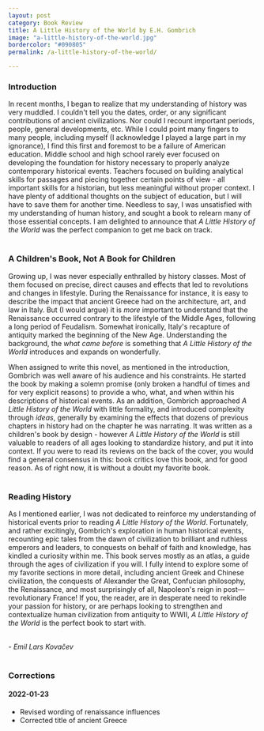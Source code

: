 ```yaml
---
layout: post 
category: Book Review 
title: A Little History of the World by E.H. Gombrich 
image: "a-little-history-of-the-world.jpg" 
bordercolor: "#090805"
permalink: /a-little-history-of-the-world/

---
```


### Introduction

In recent months, I began to realize that my understanding of history was very
muddled. I couldn't tell you the dates, order, or any significant contributions
of ancient civilizations. Nor could I recount important periods, people, general
developments, etc. While I could point many fingers to many people, including
myself (I acknowledge I played a large part in my ignorance), I find this first
and foremost to be a failure of American education. Middle school and high
school rarely ever focused on developing the foundation for history necessary to
properly analyze contemporary historical events. Teachers focused on building
analytical skills for passages and piecing together certain points of view - all
important skills for a historian, but less meaningful without proper context. I
have plenty of additional thoughts on the subject of education, but I will have
to save them for another time. Needless to say, I was unsatisfied with my
understanding of human history, and sought a book to relearn many of those
essential concepts. I am delighted to announce that *A Little History of the
World* was the perfect companion to get me back on track.<br><br>


### A Children's Book, Not A Book for Children

Growing up, I was never especially enthralled by history classes. Most of them
focused on precise, direct causes and effects that led to revolutions and
changes in lifestyle. During the Renaissance for instance, it is easy to
describe the impact that ancient Greece had on the architecture, art, and law in
Italy. But (I would argue) it is *more* important to understand that the
Renaissance occurred contrary to the lifestyle of the Middle Ages, following a
long period of Feudalism. Somewhat ironically, Italy's recapture of antiquity
marked the beginning of the New Age. Understanding the background, the *what
came before* is something that *A Little History of the World* introduces and
expands on wonderfully.


When assigned to write this novel, as mentioned in the introduction, Gombrich
was well aware of his audience and his constraints. He started the book by
making a solemn promise (only broken a handful of times and for very explicit
reasons) to provide a who, what, and when within his descriptions of historical
events. As an addition, Gombrich approached *A Little History of the World* with
little formality, and introduced complexity through *ideas*, generally by
examining the effects that dozens of previous chapters in history had on the
chapter he was narrating. It was written as a children's book by design -
however *A Little History of the World* is still valuable to readers of all ages
looking to standardize history, and put it into context. If you were to read its
reviews on the back of the cover, you would find a general consensus in this:
book critics love this book, and for good reason. As of right now, it is without
a doubt my favorite book.<br><br>


### Reading History

As I mentioned earlier, I was not dedicated to reinforce my understanding of
historical events prior to reading *A Little History of the World*. Fortunately,
and rather excitingly, Gombrich's exploration in human historical events,
recounting epic tales from the dawn of civilization to brilliant and ruthless
emperors and leaders, to conquests on behalf of faith and knowledge, has kindled
a curiosity within me. This book serves mostly as an atlas, a guide through the
ages of civilization if you will. I fully intend to explore some of my favorite
sections in more detail, including ancient Greek and Chinese civilization, the
conquests of Alexander the Great, Confucian philosophy, the Renaissance, and
most surprisingly of all, Napoleon's reign in post—revolutionary France! If you, the
reader, are in desperate need to rekindle your passion for history, or are
perhaps looking to strengthen and contextualize human civilization from
antiquity to WWII, *A Little History of the World* is the perfect book to start
with.<br><br>


*\- Emil Lars Kovačev*<br><br>


### Corrections

#### 2022-01-23  
- Revised wording of renaissance influences
- Corrected title of ancient Greece
